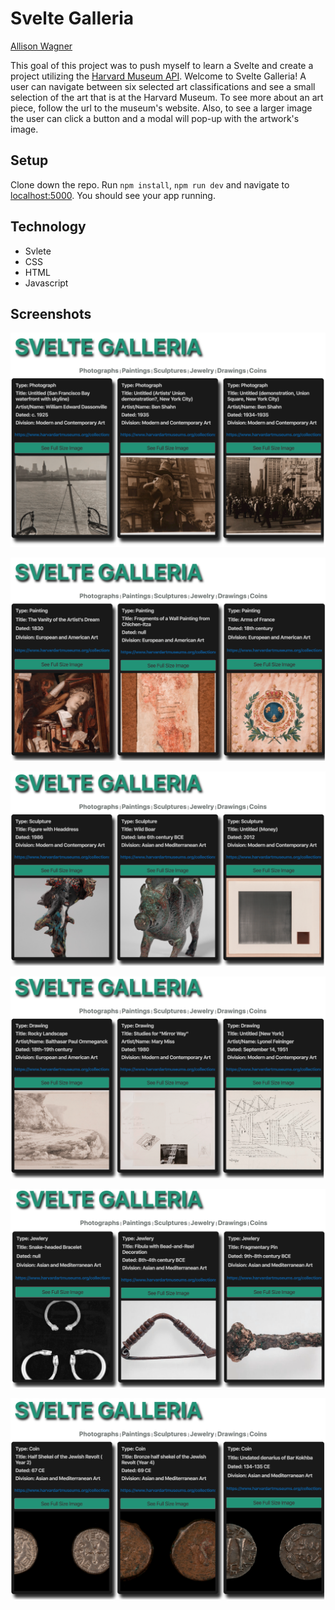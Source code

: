 
# Svelte Galleria

[Allison Wagner](https://github.com/allisonjw)

This goal of this project was to push myself to learn a Svelte and create a project utilizing the [Harvard Museum API](https://www.harvardartmuseums.org/). Welcome to Svelte Galleria! A user can navigate between six selected art classifications and see a small selection of the art that is at the Harvard Museum. To see more about an art piece, follow the url to the museum's website. Also, to see a larger image the user can click a button and a modal will pop-up with the artwork's image.

## Setup

Clone down the repo. Run ```npm install```, ```npm run dev``` and navigate to [localhost:5000](http://localhost:5000). You should see your app running. 

## Technology 
- Svlete
- CSS
- HTML
- Javascript

## Screenshots
![Photos](https://github.com/allisonjw/Svelte-Museum/blob/master/images/photos.png)

![Paintings](https://github.com/allisonjw/Svelte-Museum/blob/master/images/paintings.png)

![Sculptures](https://github.com/allisonjw/Svelte-Museum/blob/master/images/sculpture.png)

![Drawings](https://github.com/allisonjw/Svelte-Museum/blob/master/images/drawing.png)

![Jewelry](https://github.com/allisonjw/Svelte-Museum/blob/master/images/jewelry.png)

![Coins](https://github.com/allisonjw/Svelte-Museum/blob/master/images/coin.png)

